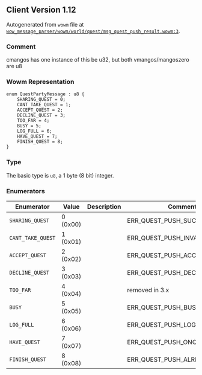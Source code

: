 ## Client Version 1.12

Autogenerated from `wowm` file at [`wow_message_parser/wowm/world/quest/msg_quest_push_result.wowm:3`](https://github.com/gtker/wow_messages/tree/main/wow_message_parser/wowm/world/quest/msg_quest_push_result.wowm#L3).

### Comment

cmangos has one instance of this be u32, but both vmangos/mangoszero are u8

### Wowm Representation
```rust,ignore
enum QuestPartyMessage : u8 {
    SHARING_QUEST = 0;
    CANT_TAKE_QUEST = 1;
    ACCEPT_QUEST = 2;
    DECLINE_QUEST = 3;
    TOO_FAR = 4;
    BUSY = 5;
    LOG_FULL = 6;
    HAVE_QUEST = 7;
    FINISH_QUEST = 8;
}
```
### Type
The basic type is `u8`, a 1 byte (8 bit) integer.
### Enumerators
| Enumerator | Value  | Description | Comment |
| --------- | -------- | ----------- | ------- |
| `SHARING_QUEST` | 0 (0x00) |  | ERR_QUEST_PUSH_SUCCESS_S |
| `CANT_TAKE_QUEST` | 1 (0x01) |  | ERR_QUEST_PUSH_INVALID_S |
| `ACCEPT_QUEST` | 2 (0x02) |  | ERR_QUEST_PUSH_ACCEPTED_S |
| `DECLINE_QUEST` | 3 (0x03) |  | ERR_QUEST_PUSH_DECLINED_S |
| `TOO_FAR` | 4 (0x04) |  | removed in 3.x |
| `BUSY` | 5 (0x05) |  | ERR_QUEST_PUSH_BUSY_S |
| `LOG_FULL` | 6 (0x06) |  | ERR_QUEST_PUSH_LOG_FULL_S |
| `HAVE_QUEST` | 7 (0x07) |  | ERR_QUEST_PUSH_ONQUEST_S |
| `FINISH_QUEST` | 8 (0x08) |  | ERR_QUEST_PUSH_ALREADY_DONE_S |
